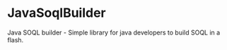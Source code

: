 JavaSoqlBuilder
===============

Java SOQL builder - Simple library for java developers to build SOQL in a flash.
